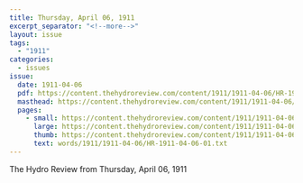 ```yaml
---
title: Thursday, April 06, 1911
excerpt_separator: "<!--more-->"
layout: issue
tags:
  - "1911"
categories:
  - issues
issue:
  date: 1911-04-06
  pdf: https://content.thehydroreview.com/content/1911/1911-04-06/HR-1911-04-06.pdf
  masthead: https://content.thehydroreview.com/content/1911/1911-04-06/masthead/HR-1911-04-06.jpg
  pages:
    - small: https://content.thehydroreview.com/content/1911/1911-04-06/small/HR-1911-04-06-01.jpg
      large: https://content.thehydroreview.com/content/1911/1911-04-06/large/HR-1911-04-06-01.jpg
      thumb: https://content.thehydroreview.com/content/1911/1911-04-06/thumbnails/HR-1911-04-06-01.jpg
      text: words/1911/1911-04-06/HR-1911-04-06-01.txt
---
```


The Hydro Review from Thursday, April 06, 1911

<!--more-->

